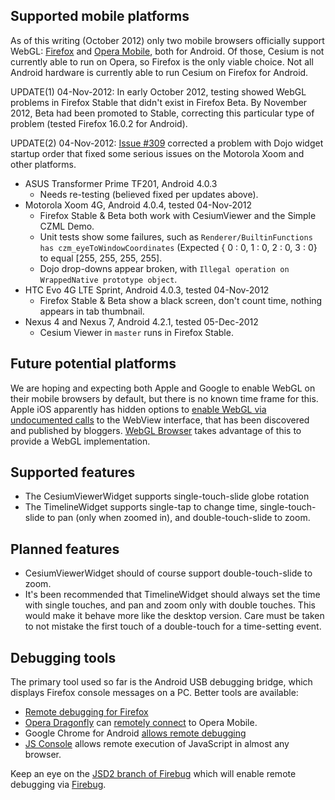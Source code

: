 ## Supported mobile platforms

As of this writing (October 2012) only two mobile browsers officially support WebGL:
[Firefox](https://play.google.com/store/apps/details?id=org.mozilla.firefox) and
[Opera Mobile](https://play.google.com/store/apps/details?id=com.opera.browser), both
for Android.  Of those, Cesium is not currently able to run on Opera, so Firefox is
the only viable choice.  Not all Android hardware is currently able to run Cesium
on Firefox for Android.

UPDATE(1) 04-Nov-2012: In early October 2012, testing showed WebGL problems in Firefox Stable
that didn't exist in Firefox Beta.  By November 2012, Beta had been promoted to Stable,
correcting this particular type of problem (tested Firefox 16.0.2 for Android).

UPDATE(2) 04-Nov-2012: [Issue #309](https://github.com/AnalyticalGraphicsInc/cesium/pull/309)
corrected a problem with Dojo widget startup order that fixed some serious issues on the
Motorola Xoom and other platforms.

* ASUS Transformer Prime TF201, Android 4.0.3
   * Needs re-testing (believed fixed per updates above).
* Motorola Xoom 4G, Android 4.0.4, tested 04-Nov-2012
   * Firefox Stable & Beta both work with CesiumViewer and the Simple CZML Demo.
   * Unit tests show some failures, such as `Renderer/BuiltinFunctions has czm_eyeToWindowCoordinates` (Expected { 0 : 0, 1 : 0, 2 : 0, 3 : 0} to equal [255, 255, 255, 255].
   * Dojo drop-downs appear broken, with `Illegal operation on WrappedNative prototype object`.
* HTC Evo 4G LTE Sprint, Android 4.0.3, tested 04-Nov-2012
   * Firefox Stable & Beta show a black screen, don't count time, nothing appears in tab thumbnail.
* Nexus 4 and Nexus 7, Android 4.2.1, tested 05-Dec-2012
   * Cesium Viewer in `master` runs in Firefox Stable.

## Future potential platforms

We are hoping and expecting both Apple and Google to enable WebGL on their mobile browsers
by default, but there is no known time frame for this.  Apple iOS apparently has hidden
options to [enable WebGL via undocumented calls](http://atnan.com/blog/2011/11/03/enabling-and-using-webgl-on-ios/)
to the WebView interface, that has been discovered and published by
bloggers.  [WebGL Browser](http://benvanik.github.com/WebGLBrowser/) takes
advantage of this to provide a WebGL implementation.

## Supported features

* The CesiumViewerWidget supports single-touch-slide globe rotation
* The TimelineWidget supports single-tap to change time, single-touch-slide to pan (only when zoomed in), and double-touch-slide to zoom.

## Planned features

* CesiumViewerWidget should of course support double-touch-slide to zoom.
* It's been recommended that TimelineWidget should always set the time with single touches, and pan and zoom only with double touches.  This would make it behave more like the desktop version.  Care must be taken to not mistake the first touch of a double-touch for a time-setting event.

## Debugging tools

The primary tool used so far is the Android USB debugging bridge, which displays Firefox console messages on a PC.  Better tools are available:

* [Remote debugging for Firefox](https://hacks.mozilla.org/2012/08/remote-debugging-on-firefox-for-android/)
* [Opera Dragonfly](http://www.opera.com/dragonfly/documentation/) can [remotely connect](http://www.opera.com/dragonfly/documentation/remote/) to Opera Mobile.
* Google Chrome for Android [allows remote debugging](https://developers.google.com/chrome/mobile/docs/debugging)
* [JS Console](http://jsconsole.com/) allows remote execution of JavaScript in almost any browser.

Keep an eye on the [JSD2 branch of Firebug](https://github.com/firebug/firebug/commits/jsd2) which
will enable remote debugging via [Firebug](https://getfirebug.com/).
